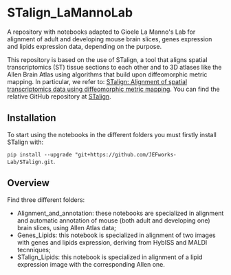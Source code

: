# STalign_LaMannoLab
A repository with notebooks adapted to Gioele La Manno's Lab for alignment of adult and developing mouse brain slices, genes expression and lipids expression data, depending on the purpose.

This repository is based on the use of STalign, a tool that aligns spatial transcriptomics (ST) tissue sections to each other and to 3D atlases like the Allen Brain Atlas using algorithms that build upon diffeomorphic metric mapping.
In particular, we refer to: [STalign: Alignment of spatial transcriptomics data using diffeomorphic metric mapping](https://www.nature.com/articles/s41467-023-43915-7).
You can find the relative GitHub repository at [STalign](https://github.com/JEFworks-Lab/STalign?tab=readme-ov-file#overview).

## Installation
To start using the notebooks in the different folders you must firstly install STalign with:

`pip install --upgrade "git+https://github.com/JEFworks-Lab/STalign.git`.

## Overview
Find three different folders:
- Alignment_and_annotation: these notebooks are specialized in alignment and automatic annotation of mouse (both adult and developing one) brain slices, using Allen Atlas data;
- Genes_Lipids: this notebook is specialized in alignment of two images with genes and lipids expression, deriving from HybISS and MALDI tecnniques;
- STalign_Lipids: this notebook is specialized in alignment of a lipid expression image with the corresponding Allen one.
